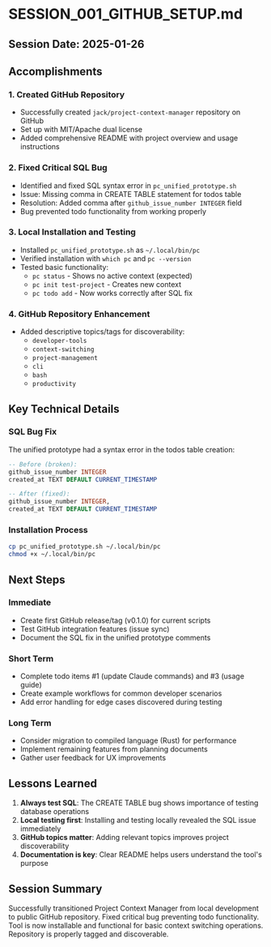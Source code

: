 # SESSION_001_GITHUB_SETUP.md

## Session Date: 2025-01-26

## Accomplishments

### 1. Created GitHub Repository
- Successfully created `jack/project-context-manager` repository on GitHub
- Set up with MIT/Apache dual license
- Added comprehensive README with project overview and usage instructions

### 2. Fixed Critical SQL Bug
- Identified and fixed SQL syntax error in `pc_unified_prototype.sh`
- Issue: Missing comma in CREATE TABLE statement for todos table
- Resolution: Added comma after `github_issue_number INTEGER` field
- Bug prevented todo functionality from working properly

### 3. Local Installation and Testing
- Installed `pc_unified_prototype.sh` as `~/.local/bin/pc`
- Verified installation with `which pc` and `pc --version`
- Tested basic functionality:
  - `pc status` - Shows no active context (expected)
  - `pc init test-project` - Creates new context
  - `pc todo add` - Now works correctly after SQL fix

### 4. GitHub Repository Enhancement
- Added descriptive topics/tags for discoverability:
  - `developer-tools`
  - `context-switching`
  - `project-management`
  - `cli`
  - `bash`
  - `productivity`

## Key Technical Details

### SQL Bug Fix
The unified prototype had a syntax error in the todos table creation:
```sql
-- Before (broken):
github_issue_number INTEGER
created_at TEXT DEFAULT CURRENT_TIMESTAMP

-- After (fixed):
github_issue_number INTEGER,
created_at TEXT DEFAULT CURRENT_TIMESTAMP
```

### Installation Process
```bash
cp pc_unified_prototype.sh ~/.local/bin/pc
chmod +x ~/.local/bin/pc
```

## Next Steps

### Immediate
- Create first GitHub release/tag (v0.1.0) for current scripts
- Test GitHub integration features (issue sync)
- Document the SQL fix in the unified prototype comments

### Short Term
- Complete todo items #1 (update Claude commands) and #3 (usage guide)
- Create example workflows for common developer scenarios
- Add error handling for edge cases discovered during testing

### Long Term
- Consider migration to compiled language (Rust) for performance
- Implement remaining features from planning documents
- Gather user feedback for UX improvements

## Lessons Learned

1. **Always test SQL**: The CREATE TABLE bug shows importance of testing database operations
2. **Local testing first**: Installing and testing locally revealed the SQL issue immediately
3. **GitHub topics matter**: Adding relevant topics improves project discoverability
4. **Documentation is key**: Clear README helps users understand the tool's purpose

## Session Summary

Successfully transitioned Project Context Manager from local development to public GitHub repository. Fixed critical bug preventing todo functionality. Tool is now installable and functional for basic context switching operations. Repository is properly tagged and discoverable.